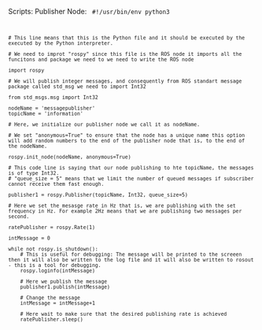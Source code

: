 Scripts:
	Publisher Node:
<code>
	#!/usr/bin/env python3

	# This line means that this is the Python file and it should be executed by the executed by the Python interpreter.

	# We need to improt "rospy" since this file is the ROS node it imports all the funcitons and package we need to we need to write the ROS node

	import rospy

	# We will publish integer messages, and consequently from ROS standart message package called std_msg we need to import Int32

	from std_msgs.msg import Int32

	nodeName = 'messagepublisher'
	topicName = 'information'

	# Here, we initialize our publisher node we call it as nodeName.

	# We set "anonymous=True" to ensure that the node has a unique name this option will add random numbers to the end of the publisher node that is, to the end of the nodeName.

	rospy.init_node(nodeName, anonymous=True)

	# This code line is saying that our node publishing to hte topicName, the messages is of type Int32.
	# "queue_size = 5" means that we limit the number of queued messages if subscriber cannot receive them fast enough.

	publisher1 = rospy.Publisher(topicName, Int32, queue_size=5)

	# Here we set the mesasge rate in Hz that is, we are publishing with the set frequency in Hz. For example 2Hz means that we are publishing two messages per second.

	ratePublisher = rospy.Rate(1)

	intMessage = 0

	while not rospy.is_shutdown():
		# This is useful for debugging: The message will be printed to the screeen then it will also be written to the log file and it will also be written to rosout - this is a tool for debugging.
		rospy.loginfo(intMessage)

		# Here we publish the message
		publisher1.publish(intMessage)

		# Change the message
		intMessage = intMessage+1

		# Here wait to make sure that the desired publishing rate is achieved
		ratePublisher.sleep()
</code>
